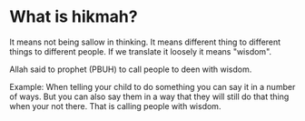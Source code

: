 # What is hikmah?
It means not being sallow in thinking.
It means different thing to different things to different people. If we translate it loosely it means "wisdom".

Allah said to prophet (PBUH) to call people to deen with wisdom.

Example: When telling your child to do something you can say it in a number of ways. But you can also say them in a way that they will still do that thing when your not there. That is calling people with wisdom.

